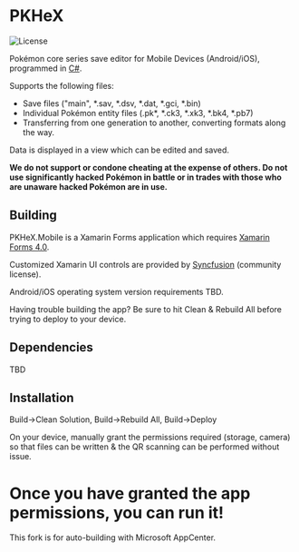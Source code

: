PKHeX
=====
![License](https://img.shields.io/badge/License-GPLv3-blue.svg)

Pokémon core series save editor for Mobile Devices (Android/iOS), programmed in [C#](https://en.wikipedia.org/wiki/C_Sharp_%28programming_language%29).

Supports the following files:
* Save files ("main", \*.sav, \*.dsv, \*.dat, \*.gci, \*.bin)
* Individual Pokémon entity files (.pk\*, \*.ck3, \*.xk3, \*.bk4, \*.pb7)
* Transferring from one generation to another, converting formats along the way.

Data is displayed in a view which can be edited and saved.

**We do not support or condone cheating at the expense of others. Do not use significantly hacked Pokémon in battle or in trades with those who are unaware hacked Pokémon are in use.**

## Building

PKHeX.Mobile is a Xamarin Forms application which requires [Xamarin Forms 4.0](https://docs.microsoft.com/en-us/xamarin/xamarin-forms/release-notes/4.0/4.0.0).

Customized Xamarin UI controls are provided by [Syncfusion](https://www.syncfusion.com/products/communitylicense) (community license).

Android/iOS operating system version requirements TBD.

Having trouble building the app? Be sure to hit Clean & Rebuild All before trying to deploy to your device.

## Dependencies

TBD

## Installation

Build->Clean Solution, Build->Rebuild All, Build->Deploy

On your device, manually grant the permissions required (storage, camera) so that files can be written & the QR scanning can be performed without issue.

Once you have granted the app permissions, you can run it!
====
This fork is for auto-building with Microsoft AppCenter.
